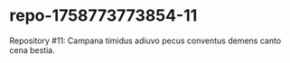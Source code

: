 # repo-1758773773854-11
Repository #11: Campana timidus adiuvo pecus conventus demens canto cena bestia.
